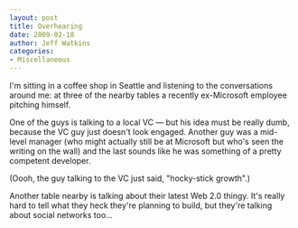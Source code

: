```yaml
---
layout: post
title: Overhearing
date: 2009-02-18
author: Jeff Watkins
categories:
- Miscellaneous
---
```


I'm sitting in a coffee shop in Seattle and listening to the conversations around me: at three of the nearby tables a recently ex-Microsoft employee pitching himself.

One of the guys is talking to a local VC — but his idea must be really dumb, because the VC guy just doesn't look engaged. Another guy was a mid-level manager (who might actually still be at Microsoft but who's seen the writing on the wall) and the last sounds like he was something of a pretty competent developer.

(Oooh, the guy talking to the VC just said, "hocky-stick growth".)

Another table nearby is talking about their latest Web 2.0 thingy. It's really hard to tell what they heck they're planning to build, but they're talking about social networks too...



